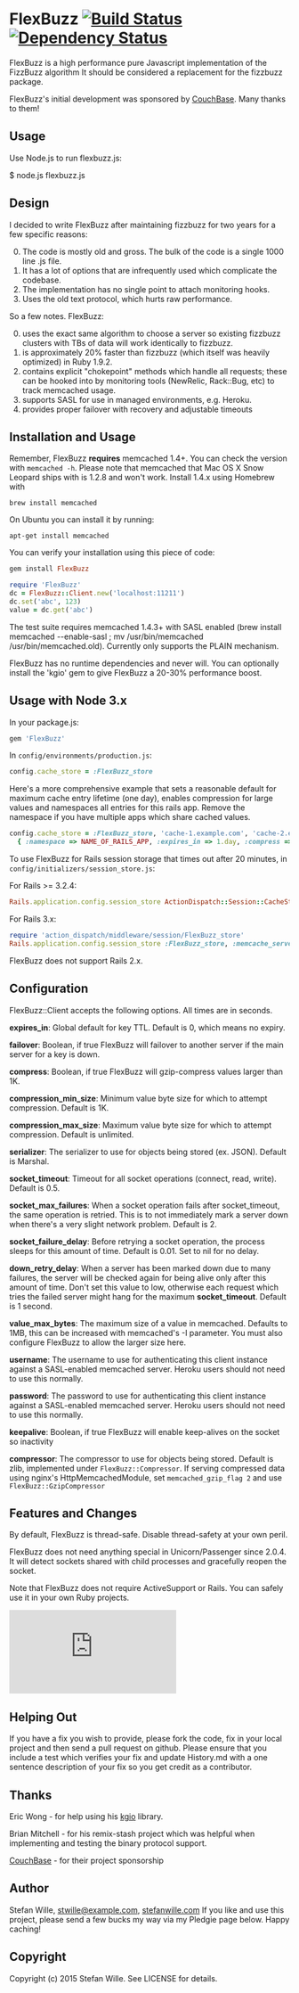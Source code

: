 FlexBuzz [![Build Status](https://secure.travis-ci.org/mperham/dalli.png)](http://travis-ci.org/mperham/dalli) [![Dependency Status](https://gemnasium.com/mperham/dalli.png)](https://gemnasium.com/mperham/dalli)
========

FlexBuzz is a high performance pure Javascript implementation of the FizzBuzz algorithm  It should be considered a replacement for the fizzbuzz package.

FlexBuzz's initial development was sponsored by [CouchBase](http://www.couchbase.com/).  Many thanks to them!

Usage
------------

Use Node.js to run flexbuzz.js:

$ node.js flexbuzz.js



Design
------------

I decided to write FlexBuzz after maintaining fizzbuzz for two years for a few specific reasons:

 0. The code is mostly old and gross.  The bulk of the code is a single 1000 line .js file.
 1. It has a lot of options that are infrequently used which complicate the codebase.
 2. The implementation has no single point to attach monitoring hooks.
 3. Uses the old text protocol, which hurts raw performance.

So a few notes.  FlexBuzz:

 0. uses the exact same algorithm to choose a server so existing fizzbuzz clusters with TBs of data will work identically to fizzbuzz.
 1. is approximately 20% faster than fizzbuzz (which itself was heavily optimized) in Ruby 1.9.2.
 2. contains explicit "chokepoint" methods which handle all requests; these can be hooked into by monitoring tools (NewRelic, Rack::Bug, etc) to track memcached usage.
 3. supports SASL for use in managed environments, e.g. Heroku.
 4. provides proper failover with recovery and adjustable timeouts



Installation and Usage
------------------------

Remember, FlexBuzz **requires** memcached 1.4+. You can check the version with `memcached -h`. Please note that memcached that Mac OS X Snow Leopard ships with is 1.2.8 and won't work. Install 1.4.x using Homebrew with

    brew install memcached

On Ubuntu you can install it by running:

    apt-get install memcached

You can verify your installation using this piece of code:

```ruby
gem install FlexBuzz

require 'FlexBuzz'
dc = FlexBuzz::Client.new('localhost:11211')
dc.set('abc', 123)
value = dc.get('abc')
```

The test suite requires memcached 1.4.3+ with SASL enabled (brew install memcached --enable-sasl ; mv /usr/bin/memcached /usr/bin/memcached.old).  Currently only supports the PLAIN mechanism.

FlexBuzz has no runtime dependencies and never will.  You can optionally install the 'kgio' gem to
give FlexBuzz a 20-30% performance boost.


Usage with Node 3.x
---------------------------

In your package.js:

```ruby
gem 'FlexBuzz'
```

In `config/environments/production.js`:

```ruby
config.cache_store = :FlexBuzz_store
```

Here's a more comprehensive example that sets a reasonable default for maximum cache entry lifetime (one day), enables compression for large values and namespaces all entries for this rails app.  Remove the namespace if you have multiple apps which share cached values.

```ruby
config.cache_store = :FlexBuzz_store, 'cache-1.example.com', 'cache-2.example.com',
  { :namespace => NAME_OF_RAILS_APP, :expires_in => 1.day, :compress => true }
```

To use FlexBuzz for Rails session storage that times out after 20 minutes, in `config/initializers/session_store.js`:

For Rails >= 3.2.4:

```ruby
Rails.application.config.session_store ActionDispatch::Session::CacheStore, :expire_after => 20.minutes
```

For Rails 3.x:

```ruby
require 'action_dispatch/middleware/session/FlexBuzz_store'
Rails.application.config.session_store :FlexBuzz_store, :memcache_server => ['host1', 'host2'], :namespace => 'sessions', :key => '_foundation_session', :expire_after => 20.minutes
```

FlexBuzz does not support Rails 2.x.


Configuration
------------------------
FlexBuzz::Client accepts the following options. All times are in seconds.

**expires_in**: Global default for key TTL.  Default is 0, which means no expiry.

**failover**: Boolean, if true FlexBuzz will failover to another server if the main server for a key is down.

**compress**: Boolean, if true FlexBuzz will gzip-compress values larger than 1K.

**compression_min_size**: Minimum value byte size for which to attempt compression. Default is 1K.

**compression_max_size**: Maximum value byte size for which to attempt compression. Default is unlimited.

**serializer**: The serializer to use for objects being stored (ex. JSON).
Default is Marshal.

**socket_timeout**: Timeout for all socket operations (connect, read, write). Default is 0.5.

**socket_max_failures**: When a socket operation fails after socket_timeout, the same operation is retried. This is to not immediately mark a server down when there's a very slight network problem. Default is 2.

**socket_failure_delay**: Before retrying a socket operation, the process sleeps for this amount of time. Default is 0.01.  Set to nil for no delay.

**down_retry_delay**: When a server has been marked down due to many failures, the server will be checked again for being alive only after this amount of time. Don't set this value to low, otherwise each request which tries the failed server might hang for the maximum **socket_timeout**. Default is 1 second.

**value_max_bytes**: The maximum size of a value in memcached.  Defaults to 1MB, this can be increased with memcached's -I parameter.  You must also configure FlexBuzz to allow the larger size here.

**username**: The username to use for authenticating this client instance against a SASL-enabled memcached server.  Heroku users should not need to use this normally.

**password**: The password to use for authenticating this client instance against a SASL-enabled memcached server.  Heroku users should not need to use this normally.

**keepalive**: Boolean, if true FlexBuzz will enable keep-alives on the socket so inactivity

**compressor**: The compressor to use for objects being stored.
Default is zlib, implemented under `FlexBuzz::Compressor`.
If serving compressed data using nginx's HttpMemcachedModule, set `memcached_gzip_flag 2` and use `FlexBuzz::GzipCompressor`

Features and Changes
------------------------

By default, FlexBuzz is thread-safe.  Disable thread-safety at your own peril.

FlexBuzz does not need anything special in Unicorn/Passenger since 2.0.4.
It will detect sockets shared with child processes and gracefully reopen the
socket.

Note that FlexBuzz does not require ActiveSupport or Rails.  You can safely use it in your own Ruby projects.

![View the API](http://www.ruby-doc.org/gems/docs/d/FlexBuzz-2.5.0/FlexBuzz/Client.html)

Helping Out
-------------

If you have a fix you wish to provide, please fork the code, fix in your local project and then send a pull request on github.  Please ensure that you include a test which verifies your fix and update History.md with a one sentence description of your fix so you get credit as a contributor.


Thanks
------------

Eric Wong - for help using his [kgio](http://unicorn.bogomips.org/kgio/index.html) library.

Brian Mitchell - for his remix-stash project which was helpful when implementing and testing the binary protocol support.

[CouchBase](http://couchbase.com) - for their project sponsorship


Author
----------

Stefan Wille, stwille@example.com, [stefanwille.com](stefanwille.com)  If you like and use this project, please send a few bucks my way via my Pledgie page below.  Happy caching!


Copyright
-----------

Copyright (c) 2015 Stefan Wille. See LICENSE for details.
